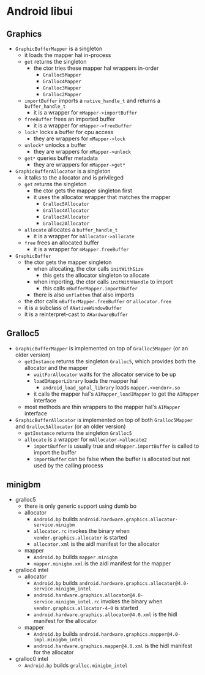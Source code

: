 Android libui
=============

## Graphics

- `GraphicBufferMapper` is a singleton
  - it loads the mapper hal in-process
  - `get` returns the singleton
    - the ctor tries these mapper hal wrappers in-order
      - `Gralloc5Mapper`
      - `Gralloc4Mapper`
      - `Gralloc3Mapper`
      - `Gralloc2Mapper`
  - `importBuffer` imports a `native_handle_t` and returns a `buffer_handle_t`
    - it is a wrapper for `mMapper->importBuffer`
  - `freeBuffer` frees an imported buffer
    - it is a wrapper for `mMapper->freeBuffer`
  - `lock*` locks a buffer for cpu access
    - they are wrappers for `mMapper->lock`
  - `unlock*` unlocks a buffer
    - they are wrappers for `mMapper->unlock`
  - `get*` queries buffer metadata
    - they are wrappers for `mMapper->get*`
- `GraphicBufferAllocator` is a singleton
  - it talks to the allocator and is privileged
  - `get` returns the singleton
    - the ctor gets the mapper singleton first
    - it uses the allocator wrapper that matches the mapper
      - `Gralloc5Allocator`
      - `Gralloc4Allocator`
      - `Gralloc3Allocator`
      - `Gralloc2Allocator`
  - `allocate` allocates a `buffer_handle_t`
    - it is a wrapper for `mAllocator->allocate`
  - `free` frees an allocated buffer
    - it is a wrapper for `mMapper.freeBuffer`
- `GraphicBuffer`
  - the ctor gets the mapper singleton
    - when allocating, the ctor calls `initWithSize`
      - this gets the allocator singleton to allocate
    - when importing, the ctor calls `initWithHandle` to import
      - this calls `mBufferMapper.importBuffer`
    - there is also `unflatten` that also imports
  - the dtor calls `mBufferMapper.freeBuffer` or `allocator.free`
  - it is a subclass of `ANativeWindowBuffer`
  - it is a reinterpret-cast to `AHardwareBuffer`

## Gralloc5

- `GraphicBufferMapper` is implemented on top of `Gralloc5Mapper` (or an older
  version)
  - `getInstance` returns the singleton `Gralloc5`, which provides both the
    allocator and the mapper
    - `waitForAllocator` waits for the allocator service to be up
    - `loadIMapperLibrary` loads the mapper hal
      - `android_load_sphal_library` loads `mapper.<vendor>.so`
    - it calls the mapper hal's `AIMapper_loadIMapper` to get the `AIMapper`
      interface
  - most methods are thin wrappers to the mapper hal's `AIMapper` interface
- `GraphicBufferAllocator` is implemented on top of both `Gralloc5Mapper` and
  `Gralloc5Allocator` (or an older version)
  - `getInstance` returns the singleton `Gralloc5`
  - `allocate` is a wrapper for `mAllocator->allocate2`
    - `importBuffer` is usually true and `mMapper.importBuffer` is called to
      import the buffer
    - `importBuffer` can be false when the buffer is allocated but not used by
      the calling process

## minigbm

- gralloc5
  - there is only generic support using dumb bo
  - allocator
    - `Android.bp` builds `android.hardware.graphics.allocator-service.minigbm`
    - `allocator.rc` invokes the binary when `vendor.graphics.allocator` is
      started
    - `allocator.xml` is the aidl manifest for the allocator
  - mapper
    - `Android.bp` builds `mapper.minigbm`
    - `mapper.minigbm.xml` is the aidl manifest for the mapper
- gralloc4 intel
  - allocator
    - `Android.bp` builds `android.hardware.graphics.allocator@4.0-service.minigbm_intel`
    - `android.hardware.graphics.allocator@4.0-service.minigbm_intel.rc` invokes
      the binary when `vendor.graphics.allocator-4-0` is started
    - `android.hardware.graphics.allocator@4.0.xml` is the hidl manifest for
      the allocator
  - mapper
    - `Android.bp` builds `android.hardware.graphics.mapper@4.0-impl.minigbm_intel`
    - `android.hardware.graphics.mapper@4.0.xml` is the hidl manifest for the
      allocator
- gralloc0 intel
  - `Android.bp` builds `gralloc.minigbm_intel`
